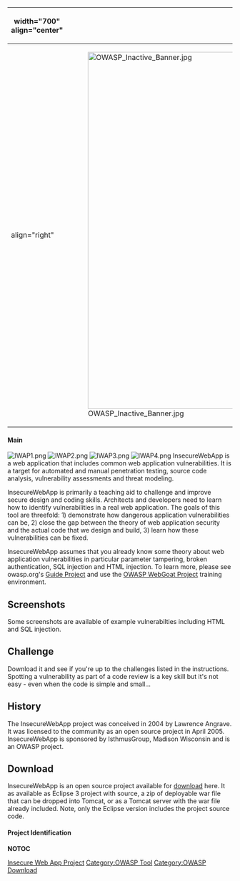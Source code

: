 <table>
<thead>
<tr class="header">
<th><p>width="700" align="center"</p></th>
<th><p><br />
</p></th>
<th><p>width="500" align="center"</p></th>
<th><p><br />
</p></th>
</tr>
</thead>
<tbody>
<tr class="odd">
<td><p>align="right"</p></td>
<td><figure>
<img src="OWASP_Inactive_Banner.jpg" title="OWASP_Inactive_Banner.jpg" alt="OWASP_Inactive_Banner.jpg" width="800" /><figcaption>OWASP_Inactive_Banner.jpg</figcaption>
</figure></td>
<td><p>align="right"</p></td>
<td></td>
</tr>
</tbody>
</table>

#### Main

![IWAP1.png](IWAP1.png "IWAP1.png") ![IWAP2.png](IWAP2.png "IWAP2.png")
![IWAP3.png](IWAP3.png "IWAP3.png") ![IWAP4.png](IWAP4.png "IWAP4.png")
InsecureWebApp is a web application that includes common web application
vulnerabilities. It is a target for automated and manual penetration
testing, source code analysis, vulnerability assessments and threat
modeling.

InsecureWebApp is primarily a teaching aid to challenge and improve
secure design and coding skills. Architects and developers need to learn
how to identify vulnerabilities in a real web application. The goals of
this tool are threefold: 1) demonstrate how dangerous application
vulnerabilities can be, 2) close the gap between the theory of web
application security and the actual code that we design and build, 3)
learn how these vulnerabilities can be fixed.

InsecureWebApp assumes that you already know some theory about web
application vulnerabilities in particular parameter tampering, broken
authentication, SQL injection and HTML injection. To learn more, please
see owasp.org's [Guide
Project](:Category:OWASP_Guide_Project "wikilink") and use the [OWASP
WebGoat Project](:Category:OWASP_WebGoat_Project "wikilink") training
environment.

## Screenshots

Some screenshots are available of example vulnerabilties including HTML
and SQL injection.

## Challenge

Download it and see if you're up to the challenges listed in the
instructions. Spotting a vulnerability as part of a code review is a key
skill but it's not easy - even when the code is simple and small...

## History

The InsecureWebApp project was conceived in 2004 by Lawrence Angrave. It
was licensed to the community as an open source project in April 2005.
InsecureWebApp is sponsored by IsthmusGroup, Madison Wisconsin and is an
OWASP project.

## Download

InsecureWebApp is an open source project available for
[download](http://sourceforge.net/project/showfiles.php?group_id=135437)
here. It as available as Eclipse 3 project with source, a zip of
deployable war file that can be dropped into Tomcat, or as a Tomcat
server with the war file already included. Note, only the Eclipse
version includes the project source code.

#### Project Identification

__NOTOC__ <headertabs />

[Insecure Web App Project](Category:OWASP_Project "wikilink")
[Category:OWASP Tool](Category:OWASP_Tool "wikilink") [Category:OWASP
Download](Category:OWASP_Download "wikilink")